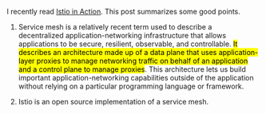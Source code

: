 I recently read [Istio in Action](https://www.manning.com/books/istio-in-action). This post summarizes some good points.

1. Service mesh is a relatively recent term used to describe a decentralized application-networking infrastructure that allows applications to be secure, resilient, observable,
   and controllable. <mark>It describes an architecture made up of a data plane that uses application-layer proxies to manage networking traffic on behalf of an application and a control
   plane to manage proxies</mark>. This architecture lets us build important application-networking capabilities outside of the application without relying on a particular programming language or framework.

2. Istio is an open source implementation of a service mesh.
